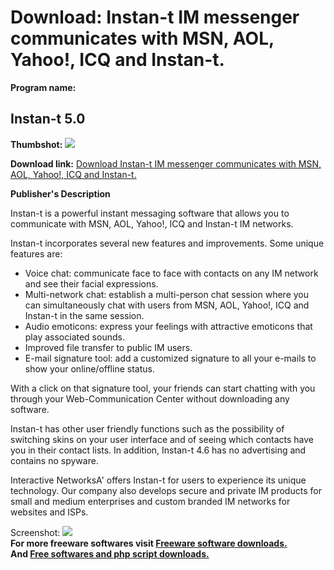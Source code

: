 # Download: Instan-t IM messenger communicates with MSN, AOL, Yahoo!, ICQ and Instan-t.

**Program name:**

## Instan-t 5.0

  
**Thumbshot:** ![](http://www.freewarefiles.com/screenshot/instan-t_md.gif)   
  
**Download link:** [Download Instan-t IM messenger communicates with MSN, AOL, Yahoo!, ICQ and Instan-t.](http://freesoftwares.boysofts.com/Instan-t_program_13103.html)  
  


**Publisher's Description**  
  


Instan-t is a powerful instant messaging software that allows you to communicate with MSN, AOL, Yahoo!, ICQ and Instan-t IM networks. 

Instan-t incorporates several new features and improvements. Some unique features are:

  * Voice chat: communicate face to face with contacts on any IM network and see their facial expressions. 
  * Multi-network chat: establish a multi-person chat session where you can simultaneously chat with users from MSN, AOL, Yahoo!, ICQ and Instan-t in the same session. 
  * Audio emoticons: express your feelings with attractive emoticons that play associated sounds. 
  * Improved file transfer to public IM users. 
  * E-mail signature tool: add a customized signature to all your e-mails to show your online/offline status. 

With a click on that signature tool, your friends can start chatting with you through your Web-Communication Center without downloading any software. 

Instan-t has other user friendly functions such as the possibility of switching skins on your user interface and of seeing which contacts have you in their contact lists. In addition, Instan-t 4.6 has no advertising and contains no spyware. 

Interactive NetworksA' offers Instan-t for users to experience its unique technology. Our company also develops secure and private IM products for small and medium enterprises and custom branded IM networks for websites and ISPs. 

  
  
Screenshot: ![](http://www.freewarefiles.com/screenshot/instan-t.gif)   
**For more freeware softwares visit [Freeware software downloads.](http://freesoftwares.boysofts.com/)**   
**And [Free softwares and php script downloads.](http://www.boysofts.com/)**
